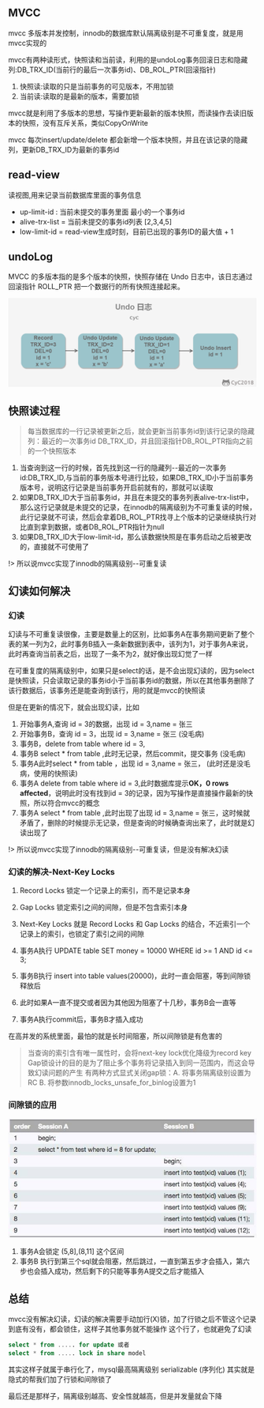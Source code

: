 ## MVCC

mvcc 多版本并发控制，innodb的数据库默认隔离级别是不可重复度，就是用mvcc实现的

mvcc有两种读形式，快照读和当前读，利用的是undoLog事务回滚日志和隐藏列:DB_TRX_ID(当前行的最后一次事务id)、DB_ROL_PTR(回滚指针)

1. 快照读:读取的只是当前事务的可见版本，不用加锁
2. 当前读:读取的是最新的版本，需要加锁

mvcc就是利用了多版本的思想，写操作更新最新的版本快照，而读操作去读旧版本的快照，没有互斥关系，类似CopyOnWrite

mvcc 每次insert/update/delete 都会新增一个版本快照，并且在该记录的隐藏列，更新DB_TRX_ID为最新的事务id

## read-view

读视图,用来记录当前数据库里面的事务信息

- up-limit-id : 当前未提交的事务里面 最小的一个事务id
- alive-trx-list = 当前未提交的事务id列表 [2,3,4,5]
- low-limit-id = read-view生成时刻，目前已出现的事务ID的最大值 + 1 

## undoLog

MVCC 的多版本指的是多个版本的快照，快照存储在 Undo 日志中，该日志通过回滚指针 ROLL_PTR 把一个数据行的所有快照连接起来。

![pic](../images/image-20191208164808217.png)

## 快照读过程

> 每当数据库的一行记录被更新之后，就会更新当前事务id到该行记录的隐藏列：最近的一次事务id DB_TRX_ID，并且回滚指针DB_ROL_PTR指向之前的一个快照版本

1. 当查询到这一行的时候，首先找到这一行的隐藏列--最近的一次事务id:DB_TRX_ID,与当前的事务版本号进行比较，如果DB_TRX_ID小于当前事务版本号，说明这行记录是当前事务开启前就有的，那就可以读取
2. 如果DB_TRX_ID大于当前事务id，并且在未提交的事务列表alive-trx-list中，那么这行记录就是未提交的记录，在innodb的隔离级别为不可重复读的时候，此行记录就不可读，然后会拿着DB_ROL_PTR找寻上个版本的记录继续执行对比直到拿到数据，或者DB_ROL_PTR指针为null
3. 如果DB_TRX_ID大于low-limit-id，那么该数据快照是在事务启动之后被更改的，直接就不可使用了

!> 所以说mvcc实现了innodb的隔离级别--可重复读

## 幻读如何解决
### 幻读
幻读与不可重复读很像，主要是数量上的区别，比如事务A在事务期间更新了整个表的某一列为2，此时事务B插入一条新数据到表中，该列为1，对于事务A来说，此时再查询当前表之后，出现了一条不为2，就好像出现幻觉了一样

在可重复度的隔离级别中，如果只是select的话，是不会出现幻读的，因为select是快照读，只会读取记录的事务id小于当前事务id的数据，所以在其他事务删除了该行数据后，该事务还是能查询到该行，用的就是mvcc的快照读

但是在更新的情况下，就会出现幻读，比如

1. 开始事务A,查询 id = 3的数据，出现 id = 3,name = 张三
2. 开始事务B，查询 id = 3，出现 id = 3,name = 张三  (没毛病)
3. 事务B，delete from table where id = 3,
4. 事务B select * from table ,此时无记录，然后commit，提交事务 (没毛病)
5. 事务A此时select * from table ，出现 id = 3,name = 张三， (此时还是没毛病，使用的快照读)
6. 事务A delete from table where id = 3,此时数据库提示**OK，0 rows affected**，说明此时没有找到id = 3的记录，因为写操作是直接操作最新的快照，所以符合mvcc的概念
7. 事务A select * from table ,此时出现了出现 id = 3,name = 张三，这时候就矛盾了，删除的时候提示无记录，但是查询的时候确查询出来了，此时就是幻读出现了

!> 所以说mvcc实现了innodb的隔离级别--可重复读，但是没有解决幻读

### 幻读的解决-Next-Key Locks

1. Record Locks 锁定一个记录上的索引，而不是记录本身
2. Gap Locks 锁定索引之间的间隙，但是不包含索引本身
3. Next-Key Locks 就是 Record Locks 和 Gap Locks 的结合，不近索引一个记录上的索引，也锁定了索引之间的间隙

1. 事务A执行 UPDATE table SET money = 10000 WHERE id >= 1 AND id <= 3; 
2. 事务B执行 insert into table values(20000)，此时一直会阻塞，等到间隙锁释放后
3. 此时如果A一直不提交或者因为其他因为阻塞了十几秒，事务B会一直等
4. 事务A执行commit后，事务B才插入成功

在高并发的系统里面，最怕的就是长时间阻塞，所以间隙锁是有危害的

> 当查询的索引含有唯一属性时，会将next-key lock优化降级为record key
> Gap锁设计的目的是为了阻止多个事务将记录插入到同一范围内，而这会导致幻读问题的产生
> 有两种方式显式关闭gap锁：A. 将事务隔离级别设置为RC B. 将参数innodb_locks_unsafe_for_binlog设置为1

### 间隙锁的应用

![pic](../images/16aac6a44ed032b9.png)

1. 事务A会锁定 (5,8],(8,11] 这个区间
2. 事务B 执行到第三个sql就会阻塞，然后跳过，一直到第五步才会插入，第六步也会插入成功，然后剩下的只能等事务A提交之后才能插入

## 总结
mvcc没有解决幻读，幻读的解决需要手动加行(X)锁，加了行锁之后不管这个记录到底有没有，都会锁住，这样子其他事务就不能操作
这个行了，也就避免了幻读
```sql
select * from ..... for update 或者
select * from ..... lock in share model
```

其实这样子就属于串行化了，mysql最高隔离级别 serializable (序列化) 其实就是隐式的帮我们加了行锁和间隙锁了

最后还是那样子，隔离级别越高、安全性就越高，但是并发量就会下降
